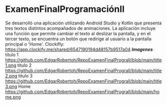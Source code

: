 # ExamenFinalProgramaciónII

Se desarrolló una aplicación utilizando Android Studio y Kotlin que presenta tres textos distintos acompañados de animaciones. La aplicación incluye una función que permite cambiar el texto al deslizar la pantalla, y en el tercer texto, se encuentra un botón que redirige al usuario a la pantalla principal o 'Home'.
Clockifly:
https://app.clockify.me/shared/6547190194d48157b9517a04
***Imagenes***
titulo 1
https://github.com/EdgarRobertoh/RepoExamenFinalPrograII/blob/main/title1.png
titulo 2
https://github.com/EdgarRobertoh/RepoExamenFinalPrograII/blob/main/title2.png
titulo 3
https://github.com/EdgarRobertoh/RepoExamenFinalPrograII/blob/main/title3.png
Home
https://github.com/EdgarRobertoh/RepoExamenFinalPrograII/blob/main/home.png
